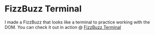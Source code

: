 # FizzBuzz Terminal

I made a FizzBuzz that looks like a terminal to practice working with the DOM.
You can check it out in action @ [FizzBuzz Terminal](https://joshea.dev/obligatoryfizzbuzz/)
